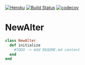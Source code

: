 [![Heroku](http://heroku-badge.herokuapp.com/?app=new-alter&svg=1)](https://new-alter.herokuapp.com/)
[![Build Status](http://circleci-badges-max.herokuapp.com/img/floor114/new_alter/master?token=a2cb9700cd102f5ec3f87ee42c3047ce815a20de)](https://circleci.com/gh/floor114/new_alter/tree/master)
[![codecov](https://codecov.io/gh/floor114/new_alter/branch/master/graph/badge.svg?token=kJV4qlokrm)](https://codecov.io/gh/floor114/new_alter)


# NewAlter

 ```ruby
 class NewAlter
   def initialize
     #TODO -> Add README.md content
   end
 end
 ```
